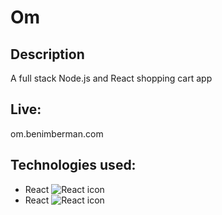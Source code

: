 # Om

## Description
A full stack Node.js and React shopping cart app

## Live:
om.benimberman.com

## Technologies used:
* React ![React icon](https://commons.wikimedia.org/wiki/File:React-icon.svg)
* React ![React icon](https://commons.wikimedia.org/wiki/File:React-icon.svg)
